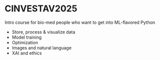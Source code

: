 # CINVESTAV2025
Intro course for bio-med people who want to get into ML-flavored Python

- Store, process & visualize data
- Model training
- Optimization
- Images and natural language
- XAI and ethics
